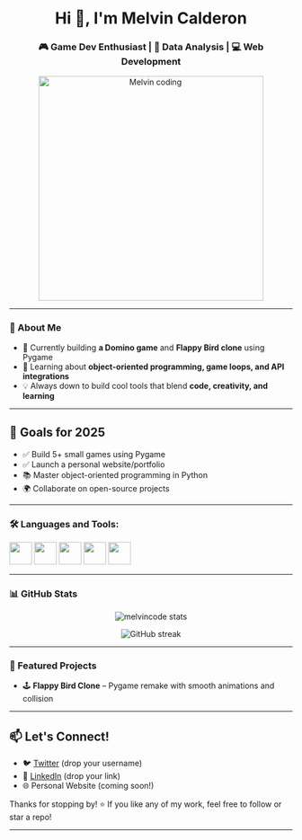 <h1 align="center">Hi 👋, I'm Melvin Calderon</h1>
<h3 align="center">🎮 Game Dev Enthusiast | 🐍 Data Analysis | 💻 Web Development</h3>

<div align="center">
  <img src="https://cdn.dribbble.com/users/730703/screenshots/6581243/avento.gif" alt="Melvin coding" width="400"/>
</div>

---

### 🧠 About Me

- 🔭 Currently building **a Domino game** and **Flappy Bird clone** using Pygame  
- 🌱 Learning about **object-oriented programming, game loops, and API integrations**  
- 💡 Always down to build cool tools that blend **code, creativity, and learning**  

---

## 🎯 Goals for 2025

- ✅ Build 5+ small games using Pygame
- ✅ Launch a personal website/portfolio
- 📚 Master object-oriented programming in Python
- 🌍 Collaborate on open-source projects

---

### 🛠️ Languages and Tools:

<p align="left">
  <img src="https://cdn.jsdelivr.net/gh/devicons/devicon/icons/python/python-original.svg" width="40" height="40"/>
  <img src="https://cdn.jsdelivr.net/gh/devicons/devicon/icons/git/javascript-original.svg" width="40" height="40"/>
  <img src="https://cdn.jsdelivr.net/gh/devicons/devicon/icons/git/git-original.svg" width="40" height="40"/>
  <img src="https://cdn.jsdelivr.net/gh/devicons/devicon/icons/html5/html5-original.svg" width="40" height="40"/>
  <img src="https://cdn.jsdelivr.net/gh/devicons/devicon/icons/css3/css3-original.svg" width="40" height="40"/>
</p>

---

### 📊 GitHub Stats

<p align="center">
  <img src="https://github-readme-stats.vercel.app/api?username=melvincode&show_icons=true&theme=tokyonight" alt="melvincode stats" />
</p>

<p align="center">
  <img src="https://github-readme-streak-stats.herokuapp.com/?user=melvincode&theme=tokyonight" alt="GitHub streak" />
</p>

---

### 🌟 Featured Projects

- 🕹️ **Flappy Bird Clone** – Pygame remake with smooth animations and collision  

---

## 📫 Let's Connect!

- 🐦 [Twitter](https://twitter.com/) (drop your username)
- 💼 [LinkedIn](https://linkedin.com/in/) (drop your link)
- 🌐 Personal Website (coming soon!)

Thanks for stopping by! ⭐ If you like any of my work, feel free to follow or star a repo!

---
